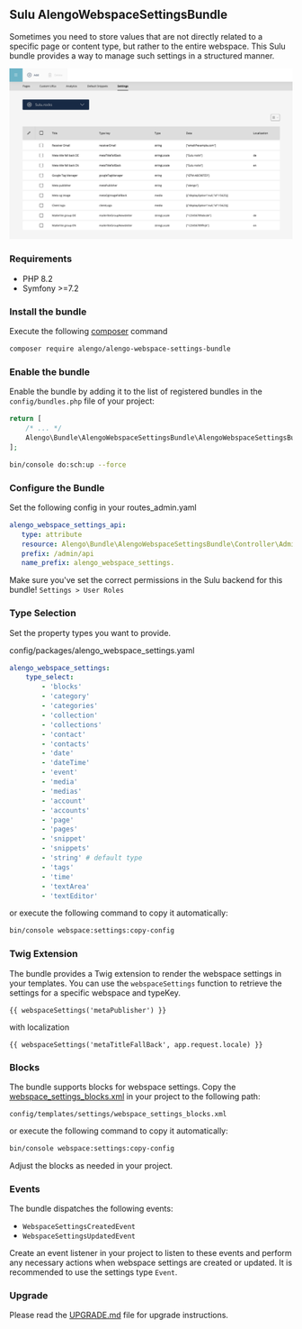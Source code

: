 ## Sulu AlengoWebspaceSettingsBundle
Sometimes you need to store values that are not directly related to a specific page or content type, but rather to the entire webspace.
This Sulu bundle provides a way to manage such settings in a structured manner.

![Screenshot of Sulu AlengoWebspaceSettingsBundle](docs/img/sulu.png)

### Requirements

* PHP 8.2
* Symfony >=7.2

### Install the bundle

Execute the following [composer](https://getcomposer.org/) command

```bash
composer require alengo/alengo-webspace-settings-bundle
```

### Enable the bundle

Enable the bundle by adding it to the list of registered bundles in the `config/bundles.php` file of your project:

 ```php
 return [
     /* ... */
     Alengo\Bundle\AlengoWebspaceSettingsBundle\AlengoWebspaceSettingsBundle::class => ['all' => true],
 ];
 ```

```bash
bin/console do:sch:up --force
```

### Configure the Bundle

Set the following config in your routes_admin.yaml

 ```yaml
alengo_webspace_settings_api:
    type: attribute
    resource: Alengo\Bundle\AlengoWebspaceSettingsBundle\Controller\Admin\WebspaceSettingsController
    prefix: /admin/api
    name_prefix: alengo_webspace_settings.
 ```
Make sure you've set the correct permissions in the Sulu backend for this bundle!
`Settings > User Roles`

### Type Selection

Set the property types you want to provide.

config/packages/alengo_webspace_settings.yaml

```yaml
alengo_webspace_settings:
    type_select:
        - 'blocks'
        - 'category'
        - 'categories'
        - 'collection'
        - 'collections'
        - 'contact'
        - 'contacts'
        - 'date'
        - 'dateTime'
        - 'event'
        - 'media'
        - 'medias'
        - 'account'
        - 'accounts'
        - 'page'
        - 'pages'
        - 'snippet'
        - 'snippets'
        - 'string' # default type
        - 'tags'
        - 'time'
        - 'textArea'
        - 'textEditor'
```
or execute the following command to copy it automatically:
```bash
bin/console webspace:settings:copy-config
```

### Twig Extension
The bundle provides a Twig extension to render the webspace settings in your templates.
You can use the `webspaceSettings` function to retrieve the settings for a specific webspace and typeKey.

```twig
{{ webspaceSettings('metaPublisher') }}
```
with localization

```twig
{{ webspaceSettings('metaTitleFallBack', app.request.locale) }}
```

### Blocks
The bundle supports blocks for webspace settings. Copy the [webspace_settings_blocks.xml](https://github.com/alengodev/alengoWebspaceSettingsBundle/blob/main/Resources/app/config/templates/settings/webspace_settings_blocks.xml) in your project to the following path:
```
config/templates/settings/webspace_settings_blocks.xml
```
or execute the following command to copy it automatically:
```bash
bin/console webspace:settings:copy-config
```
Adjust the blocks as needed in your project.

### Events
The bundle dispatches the following events:
- `WebspaceSettingsCreatedEvent`
- `WebspaceSettingsUpdatedEvent`

Create an event listener in your project to listen to these events and perform any necessary actions when webspace settings are created or updated.
It is recommended to use the settings type `Event`.

### Upgrade
Please read the [UPGRADE.md](UPGRADE.md) file for upgrade instructions.